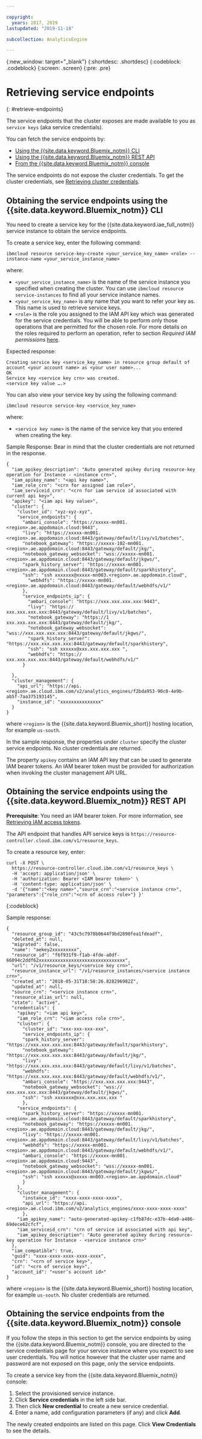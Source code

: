 ```yaml
---

copyright:
  years: 2017, 2019
lastupdated: "2019-11-18"

subcollection: AnalyticsEngine

---
```


<!-- Attribute definitions -->
{:new_window: target="_blank"}
{:shortdesc: .shortdesc}
{:codeblock: .codeblock}
{:screen: .screen}
{:pre: .pre}

# Retrieving service endpoints
{: #retrieve-endpoints}

The service endpoints that the cluster exposes are made available to you as `service keys` (aka service credentials).

You can fetch the service endpoints by:
* [Using the {{site.data.keyword.Bluemix_notm}} CLI](#obtaining-the-service-endpoints-using-the-ibm-cloud-cli)
* [Using the {{site.data.keyword.Bluemix_notm}} REST API](#obtaining-the-service-endpoints-using-the-ibm-cloud-rest-api)
* [From the {{site.data.keyword.Bluemix_notm}} console](#obtaining-the-service-endpoints-from-the-ibm-cloud-console)

The service endpoints do not expose the cluster credentials. To get the cluster credentials, see [Retrieving cluster credentials](/docs/services/AnalyticsEngine?topic=AnalyticsEngine-retrieve-cluster-credentials).

## Obtaining the service endpoints using the {{site.data.keyword.Bluemix_notm}} CLI

You need to create a service key for the {{site.data.keyword.iae_full_notm}} service instance to obtain the service endpoints.

To create a service key, enter the following command:

```
ibmcloud resource service-key-create <your_service_key_name> <role> --instance-name <your_service_instance_name>
```
where:
- `<your_service_instance_name>` is the name of the service instance you  specified when creating the cluster. You can use `ibmcloud resource service-instances` to find all your service instance names.
- `<your_service_key_name>` is any name that you want to refer your key as. This name is used to retrieve service keys.  
- `<role>` is the role you assigned to the IAM API key which was generated for the service credentials. You will be able to perform only those operations that are permitted for the chosen role. For more details on the roles required to perform an operation, refer to section *Required IAM permissions* [here](/docs/AnalyticsEngine?topic=AnalyticsEngine-grant-permissions).

Expected response:

```
Creating service key <service_key_name> in resource group default of account <your account name> as <your user name>...
OK
Service key <service key crn> was created.
<service key value ….>

```

You can also view your service key by using the following command:

```
ibmcloud resource service-key <service_key_name>
```
where:

- `<service key name>` is the name of the service key that you entered when creating the key.

Sample Response:
Bear in mind that the cluster credentials are not returned in the response.

```
{
  "iam_apikey_description": "Auto generated apikey during resource-key operation for Instance - <instance crn>",
  "iam_apikey_name": "<api key name>",
  "iam_role_crn": "<crn for assigned iam role>",
  "iam_serviceid_crn": "<crn for iam service id associated with current api key>",
  "apikey": "<iam api key value>",
  "cluster": {
    "cluster_id": "xyz-xyz-xyz",
    "service_endpoints": {
      "ambari_console": "https://xxxxx-mn001.<region>.ae.appdomain.cloud:9443",
      "livy": "https://xxxxx-mn001.<region>.ae.appdomain.cloud:8443/gateway/default/livy/v1/batches",
      "notebook_gateway": "https://xxxxx-102-mn001.<region>.ae.appdomain.cloud:8443/gateway/default/jkg/",
      "notebook_gateway_websocket": "wss://xxxxx-mn001.<region>.ae.appdomain.cloud:8443/gateway/default/jkgws/",
      "spark_history_server": "https://xxxxx-mn001.<region>.ae.appdomain.cloud:8443/gateway/default/sparkhistory",
      "ssh": "ssh xxxxxxx@xxxxx-mn003.<region>.ae.appdomain.cloud",
        "webhdfs": "https://xxxxx-mn001.<region>.ae.appdomain.cloud:8443/gateway/default/webhdfs/v1/"
      },
      "service_endpoints_ip": {
        "ambari_console": "https://xxx.xxx.xxx.xxx:9443",
        "livy": "https:// xxx.xxx.xxx.xxx:8443/gateway/default/livy/v1/batches",
        "notebook_gateway": "https://1 xxx.xxx.xxx.xxx:8443/gateway/default/jkg/",
        "notebook_gateway_websocket": "wss://xxx.xxx.xxx.xxx:8443/gateway/default/jkgws/",
        "spark_history_server": "https://xxx.xxx.xxx.xxx:8443/gateway/default/sparkhistory",
        "ssh": "ssh xxxxxx@xxx.xxx.xxx.xxx ",
        "webhdfs": "https:// xxx.xxx.xxx.xxx:8443/gateway/default/webhdfs/v1/"
      }

  },
  "cluster_management": {
    "api_url": "https://api.<region>.ae.cloud.ibm.com/v2/analytics_engines/f2bda953-90c0-4e9b-ab5f-7aa375193145",
    "instance_id": "xxxxxxxxxxxxxxx"
  }
}
```

where `<region>` is the {{site.data.keyword.Bluemix_short}} hosting location, for example `us-south`.

In the sample response, the properties under `cluster` specify the  cluster service endpoints. No cluster credentials are returned.

The property `apikey` contains an IAM API key that can be used to generate IAM bearer tokens. An IAM bearer token must be provided for authorization when invoking the cluster management API URL.

## Obtaining the service endpoints using the {{site.data.keyword.Bluemix_notm}} REST API

**Prerequisite**: You need an IAM bearer token. For more information, see [Retrieving IAM access tokens](/docs/AnalyticsEngine?topic=AnalyticsEngine-retrieve-iam-token).

The API endpoint that handles API service keys is `https://resource-controller.cloud.ibm.com/v1/resource_keys`.


To create a resource key, enter:
```
curl -X POST \
  https://resource-controller.cloud.ibm.com/v1/resource_keys \
  -H 'accept: application/json' \
  -H 'authorization: Bearer <IAM bearer token>' \
  -H 'content-type: application/json' \
  -d '{"name":"<key name>","source_crn":"<service instance crn>", "parameters":{"role_crn":"<crn of access role>"} }'
```
{:codeblock}

Sample response:
```
{
  "resource_group_id": "43c5c7978b0644f9bd2890fea1fdeadf",
  "deleted_at": null,
  "migrated": false,
  "name": "aekey2xxxxxxxxx",
  "resource_id": "f6f931f9-f1ab-4fde-a0df-66094c2ddf62xxxxxxxxxxxxxxxxxxxxxxxxxxxxxxxx",
  "url": "/v1/resource_keys/<service key crn>",
  "resource_instance_url": "/v1/resource_instances/<service instance crn>",
  "created_at": "2018-05-31T18:58:26.828296982Z",
  "updated_at": null,
  "source_crn": "<service instance crn>",
  "resource_alias_url": null,
  "state": "active",
  "credentials": {
    "apikey": "<iam api key>",
    "iam_role_crn": "<iam access role crn>",
    "cluster": {
      "cluster_id": "xxx-xxx-xxx-xxx",
      "service_endpoints_ip": {
      "spark_history_server": "https://xxx.xxx.xxx.xxx:8443/gateway/default/sparkhistory",
      "notebook_gateway": "https://xxx.xxx.xxx.xxx:8443/gateway/default/jkg/",
      "livy": "https://xxx.xxx.xxx.xxx:8443/gateway/default/livy/v1/batches",
      "webhdfs": "https://xxx.xxx.xxx.xxx:8443/gateway/default/webhdfs/v1/",
      "ambari_console": "https://xxx.xxx.xxx.xxx:9443",
      "notebook_gateway_websocket": "wss:// xxx.xxx.xxx.xxx:8443/gateway/default/jkgws/",
      "ssh": "ssh xxxxxxx@xxx.xxx.xxx.xxx "
      },
    "service_endpoints": {
      "spark_history_server": "https://xxxxx-mn001.<region>.ae.appdomain.cloud:8443/gateway/default/sparkhistory",
      "notebook_gateway": "https://xxxxx-mn001.<region>.ae.appdomain.cloud:8443/gateway/default/jkg/",
      "livy": "https://xxxxx-mn001.<region>.ae.appdomain.cloud:8443/gateway/default/livy/v1/batches",
      "webhdfs": "https://xxxxx-mn001.<region>.ae.appdomain.cloud:8443/gateway/default/webhdfs/v1/",
      "ambari_console": "https://xxxxx-mn001.<region>.ae.appdomain.cloud:9443",
      "notebook_gateway_websocket": "wss://xxxxx-mn001.<region>.ae.appdomain.cloud:8443/gateway/default/jkgws/",
      "ssh": "ssh xxxxxx@xxxxx-mn003.<region>.ae.appdomain.cloud"
      }
    },
    "cluster_management": {
      "instance_id": "xxxx-xxxx-xxxx-xxxx",
      "api_url": "https://api.<region>.ae.cloud.ibm.com/v2/analytics_engines/xxxx-xxxx-xxxx-xxxx"
      },
    "iam_apikey_name": "auto-generated-apikey-c1fb87dc-e37b-4da0-a486-69dece62cfcf",
    "iam_serviceid_crn": "crn of service id associated with api key",
    "iam_apikey_description": "Auto generated apikey during resource-key operation for Instance - <service instance crn>"
  },
  "iam_compatible": true,
  "guid": "xxxx-xxxx-xxxx-xxxx-xxxx",
  "crn": "<crn of service key>",
  "id": "<crn of service key>",
  "account_id": "<user’s account id>"
}
```
where `<region>` is the {{site.data.keyword.Bluemix_short}} hosting location, for example `us-south`. No cluster credentials are returned.

## Obtaining the service endpoints from the {{site.data.keyword.Bluemix_notm}} console

If you follow the steps in this section to get the service endpoints by using the {{site.data.keyword.Bluemix_notm}} console, you are directed to the service credentials page for your service instance where you expect to see user credentials. You will notice however that the cluster user name and password are not exposed on this page, only the service endpoints.     

To create a service key from the {{site.data.keyword.Bluemix_notm}} console:
1. Select the provisioned service instance.
2. Click **Service credentials** in the left side bar.
3. Then click **New credential** to create a new service credential.
4. Enter a name, add configuration parameters (if any) and click **Add**.

The newly created endpoints are listed on this page. Click **View Credentials** to see the details.
